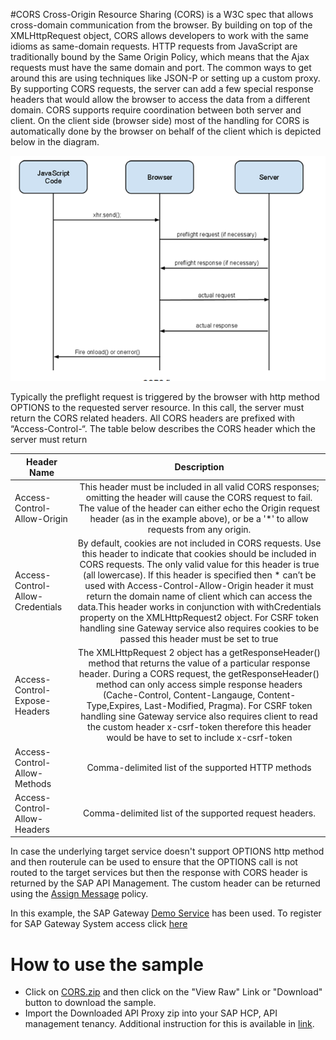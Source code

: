 #CORS 
Cross-Origin Resource Sharing (CORS) is a W3C spec that allows cross-domain communication from the browser. By building on top of the XMLHttpRequest object, CORS allows developers to work with the same idioms as same-domain requests.
HTTP requests from JavaScript are traditionally bound by the Same Origin Policy, which means that the Ajax requests must have the same domain and port. The common ways to get around this are using techniques like JSON-P or setting up a custom proxy. By supporting CORS requests, the server can add a few special response headers that would allow the browser to access the data from a different domain.
CORS supports require coordination between both server and client. On the client side (browser side) most of the handling for CORS is automatically done by the browser on behalf of the client which is depicted below in the diagram.

![alt text](./images/overview.png) 

Typically the preflight request is triggered by the browser with http method OPTIONS to the requested server resource. In this call, the server must return the CORS related headers. All CORS headers are prefixed with “Access-Control-“.  The table below describes the CORS header which the server must return

| Header Name        | Description           | 
| ------------- |:-------------:|
| Access-Control-Allow-Origin        | This header must be included in all valid CORS responses; omitting the header will cause the CORS request to fail. The value of the header can either echo the Origin request header (as in the example above), or be a '*' to allow requests from any origin.           | 
| Access-Control-Allow-Credentials        | By default, cookies are not included in CORS requests. Use this header to indicate that cookies should be included in CORS requests. The only valid value for this header is true (all lowercase).  If this header is specified then * can’t be used with Access-Control-Allow-Origin header it must return the domain name of client which can access the data.This header works in conjunction with withCredentials property on the XMLHttpRequest2 object. For CSRF token handling sine Gateway service also requires cookies to be passed this header must be set to true | 
| Access-Control-Expose-Headers   | The XMLHttpRequest 2 object has a getResponseHeader() method that returns the value of a particular response header. During a CORS request, the getResponseHeader() method can only access simple response headers (Cache-Control, Content-Langauge, Content-Type,Expires, Last-Modified, Pragma). For CSRF token handling sine Gateway service also requires client to read the custom header x-csrf-token therefore this header would be have to set to include x-csrf-token | 
| Access-Control-Allow-Methods     | Comma-delimited list of the supported HTTP methods |
| Access-Control-Allow-Headers    | Comma-delimited list of the supported request headers. |

In case the underlying target service doesn't support OPTIONS http method and then routerule can be used to ensure that the OPTIONS call is not routed to the target services but then the response with CORS header is returned by the SAP API Management. The custom header can be returned using the [Assign Message](https://help.hana.ondemand.com/apim_od/frameset.htm?523efe6d0a9d43beb5d62ad07937578f.html) policy.

In this example, the SAP Gateway [Demo Service](http://scn.sap.com/docs/DOC-31221) has been used. To register for SAP Gateway System access click [here](http://scn.sap.com/docs/DOC-40986)

# How to use the sample

* Click on [CORS.zip](./CORS.zip) and then click on the "View Raw" Link or "Download" button to download the sample.
* Import the Downloaded API Proxy zip into your SAP HCP, API management tenancy. Additional instruction for this is available in [link](https://help.hana.ondemand.com/apim_od/frameset.htm?9342a932441e45cd9636eb0a01a89958.html).
